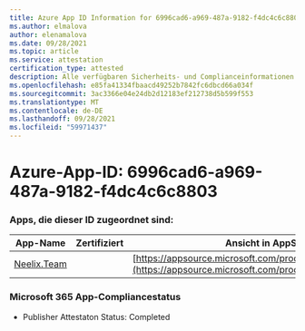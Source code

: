 ```yaml
---
title: Azure App ID Information for 6996cad6-a969-487a-9182-f4dc4c6c8803
ms.author: elmalova
author: elenamalova
ms.date: 09/28/2021
ms.topic: article
ms.service: attestation
certification_type: attested
description: Alle verfügbaren Sicherheits- und Complianceinformationen für 6996cad6-a969-487a-9182-f4dc4c6c8803.
ms.openlocfilehash: e85fa41334fbaacd49252b7842fc6dbcd66a034f
ms.sourcegitcommit: 3ac3366e04e24db2d12183ef212738d5b599f553
ms.translationtype: MT
ms.contentlocale: de-DE
ms.lasthandoff: 09/28/2021
ms.locfileid: "59971437"
---
```

# <a name="azure-app-id-6996cad6-a969-487a-9182-f4dc4c6c8803"></a>Azure-App-ID: 6996cad6-a969-487a-9182-f4dc4c6c8803


### <a name="apps-associated-with-this-id"></a>Apps, die dieser ID zugeordnet sind:
| **App-Name** | **Zertifiziert** | **Ansicht in AppSource** |
|--------------|---------------|-----------------------|
| [Neelix.Team](https://docs.microsoft.com/microsoft-365-app-certification/forward/WA200003047) |  | [https://appsource.microsoft.com/product/office/WA200003047](https://appsource.microsoft.com/product/office/WA200003047) |

### <a name="microsoft-365-app-compliance-status"></a>Microsoft 365 App-Compliancestatus
- Publisher Attestaton Status: Completed
